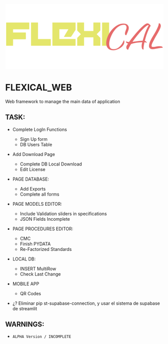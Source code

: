 <img src="./resources/LOGO2.svg">

# FLEXICAL_WEB
Web framework to manage the main data of application

## TASK:
- Complete LogIn Functions
    * Sign Up form
    * DB Users Table
- Add Download Page
    * Complete DB Local Download
    * Edit License
- PAGE DATABASE:
    * Add Exports
    * Complete all forms
- PAGE MODELS EDITOR:
    * Include Validation sliders in specifications
    * JSON Fields Incomplete
- PAGE PROCEDURES EDITOR:
    * CMC
    * Finish PYDATA
    * Re-Factorized Standards
- LOCAL DB:
    * INSERT MultiRow
    * Check Last Change
- MOBILE APP
    * QR Codes

- ¿? Eliminar pip st-supabase-connection, y usar el sistema de supabase de streamlit

## WARNINGS:
- `ALPHA Version / INCOMPLETE`
